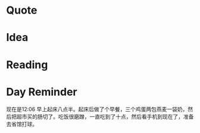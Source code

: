 
# Quote

# Idea

# Reading
# Day Reminder

现在是12:06 早上起床八点半。起床后做了个早餐，三个鸡蛋两包燕麦一袋奶，然后把超市买的肠切了。吃饭很磨蹭，一直吃到了十点，然后看手机到现在了，准备去省馆打球。

